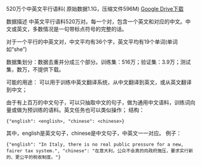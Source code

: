 520万个中英文平行语料( 原始数据1.1G，压缩文件596M) 
<a href="https://drive.google.com/file/d/1EX8eE5YWBxCaohBO8Fh4e2j3b9C2bTVQ/view"> Google Drive下载 </a>

数据描述
中英文平行语料520万对。每一个对，包含一个英文和对应的中文。中文或英文，多数情况是一句带标点符号的完整的话。

对于一个平行的中英文对，中文平均有36个字，英文平均有19个单词(单词如“she”)

数据集划分：数据去重并分成三个部分。训练集：516万；验证集：3.9万；测试集，数万，不提供下载。

可能的用途：
可以用于训练中英文翻译系统，从中文翻译到英文，或从英文翻译到中文；

由于有上百万的中文句子，可以只抽取中文的句子，做为通用中文语料，训练词向量或做为预训练的语料。英文任务也可以类似操作；
结构：
```
{"english": <english>, "chinese": <chinese>}
```

其中，english是英文句子，chinese是中文句子，中英文一一对应。
例子：
```
{"english": "In Italy, there is no real public pressure for a new, fairer tax system.", "chinese": "在意大利，公众不会真的向政府施压，要求实行新的、更公平的税收制度。"}
```
